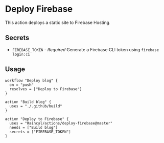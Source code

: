 # Deploy Firebase

This action deploys a static site to Firebase Hosting.

## Secrets

- `FIREBASE_TOKEN` - *Required* Generate a Firebase CLI token using `firebase login:ci`

## Usage

```workflow
workflow "Deploy blog" {
  on = "push"
  resolves = ["Deploy to Firebase"]
}

action "Build blog" {
  uses = "./.github/build"
}

action "Deploy to Firebase" {
  uses = "Raincal/actions/deploy-firebase@master"
  needs = ["Build blog"]
  secrets = ["FIREBASE_TOKEN"]
}
```
